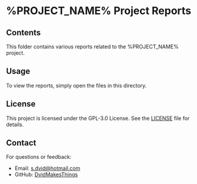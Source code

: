 # %PROJECT_NAME% Project Reports

## Contents
This folder contains various reports related to the %PROJECT_NAME% project.

## Usage
To view the reports, simply open the files in this directory.

## License
This project is licensed under the GPL-3.0 License. See the [LICENSE](LICENSE) file for details.

## Contact
For questions or feedback:
- Email: [s.dvid@hotmail.com](mailto:s.dvid@hotmail.com)
- GitHub: [DvidMakesThings](https://github.com/DvidMakesThings)